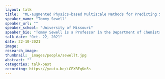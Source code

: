 ```yaml
---
layout: talk
title:  "ML-augmented Physics-based Multiscale Methods for Predicting Shock-induced Detonation"
speaker_name: "Tommy Sewell" 
speaker_url: ""
speaker_school: "University of Missouri"
speaker_bio: "Tommy Sewell is a Professor in the Department of Chemistry with an adjunct appointment as Professor in MAE. Prior to moving to MU 13 years ago to pursue an academic career, Sewell was a technical staff member in the Theoretical Division at Los Alamos National Laboratory for nearly 15 years. He has over 100 journal publications in the areas of materials theory & simulation and fundamental theoretical chemical dynamics. Sewell was named APS Fellow in 2017 for his sustained contributions to the field of shock compression of condensed matter. He is PI for an active DoD/AFOSR MURI project, Integrating multiscale modeling and experiments to develop a meso-informed predictive capability for explosives safety and performance (federal award number FA9550-19-1-0318). At MU, Sewell has served as PI or Co-PI on funded federal research grants from AFOSR, ARO, DTRA, NNSA, and ONR. Recent graduate student/postdoctoral outcomes from Sewell’s group at MU include research appointments at Lawrence Livermore National Laboratory, Los Alamos, NIH, and the U.S. Army Research Laboratory; tenure-track faculty positions in MAE at Ole Miss and Chemistry at Ferris State University; and permanent positions in scientific software development and industry."
talk_date: "Oct. 22, 2021"
date: 22-10-2021
image: 
research_image: 
thumbnail: _images/people/sewellt.jpg
abstract: ""
categories: talk-past
recording: https://youtu.be/iCFXBEqKn3s
---
```


